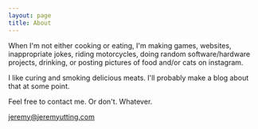 ```yaml
---
layout: page
title: About
---
```


When I'm not either cooking or eating, I'm making games, websites, inappropriate jokes, riding motorcycles, doing random software/hardware projects, drinking, or posting pictures of food and/or cats on instagram.

I like curing and smoking delicious meats. I'll probably make a blog about that at some point.

Feel free to contact me. Or don't. Whatever.

[jeremy@jeremyutting.com](mailto:jeremy@jeremyutting.com)

